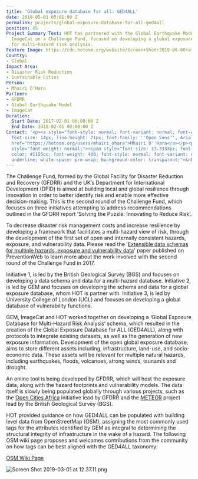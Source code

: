 ```yaml
---
title: 'Global exposure database for all: GED4ALL'
date: 2018-05-01 05:01:00 Z
permalink: projects/global-exposure-database-for-all-ged4all
position: 85
Project Summary Text: HOT has partnered with the Global Earthquake Model (GEM) and
  ImageCat on a Challenge Fund, focused on developing a global exposure database designed
  for multi-hazard risk analysis.
Feature Image: https://cdn.hotosm.org/website/Screen+Shot+2018-06-08+at+12.17.26+1.png
Country:
- Global
Impact Area:
- Disaster Risk Reduction
- Sustainable Cities
Person:
- Mhairi O'Hara
Partner:
- GFDRR
- Global Earthquake Model
- ImageCat
Duration:
  Start Date: 2017-02-01 00:00:00 Z
  End Date: 2018-02-01 00:00:00 Z
Contact: '<p><a style="font-style: normal; font-variant: normal; font-weight: normal;
  font-size: 14px; line-height: 21px; font-family: ''Open Sans'', Arial, sans-serif;"
  href="https://hotosm.org/users/mhairi_ohara">Mhairi O''Hara</a></p><p><span id="docs-internal-guid-5b0146ac-bd95-b3a9-b5e1-d7577b7d9ba3"
  style="font-weight: normal;"><span style="font-size: 13.3333px; font-family: Calibri;
  color: #1155cc; font-weight: 400; font-style: normal; font-variant: normal; text-decoration:
  underline; white-space: pre-wrap; background-color: transparent;">&nbsp;</span></a></span></p>'
---
```


The Challenge Fund, formed by the Global Facility for Disaster Reduction and Recovery (GFDRR) and the UK’s Department for International Development (DFID) is aimed at building local and global resilience through innovation in order to better identify risk and enable more effective decision-making. This is the second round of the Challenge Fund, which focuses on three initiatives attempting to address recommendations outlined in the GFDRR report ‘Solving the Puzzle: Innovating to Reduce Risk’. 

To decrease disaster risk management costs and increase resilience by developing a framework that facilitates a multi-hazard view of risk, through the development of the first set of open and internally consistent hazards, exposure, and vulnerability data. Please read the '[Extensible data schemas for multiple hazards, exposure and vulnerability data](https://www.preventionweb.net/publications/view/65804)' paper published on PreventionWeb to learn more about the work involved with the second round of the Challenge Fund in 2017.

Initiative 1, is led by the British Geological Survey (BGS) and focuses on developing a data schema and data for a multi-hazard database. Initiative 2, is led by GEM and focuses on developing the schema and data for a global exposure database, whom HOT is partner with. Initiative 3, is led by University College of London (UCL) and focuses on developing a global database of vulnerability functions.

GEM, ImageCat and HOT worked together on developing a ‘Global Exposure Database for Multi-Hazard Risk Analysis’ schema, which resulted in the creation of the Global Exposure Database for ALL (GED4ALL), along with protocols to integrate existing datasets, as well as the generation of new exposure information. Development of the open global exposure database, aims to store different assets including, infrastructure, land-use, and socio-economic data. These assets will be relevant for multiple natural hazards, including earthquakes, floods, volcanoes, strong winds, tsunamis and drought. 

An online tool is being developed by GFDRR, which will host the exposure data, along with the hazard footprints and vulnerability models. The data itself is slowly being populated globally through various projects, such as the [Open Cities Africa](https://www.hotosm.org/updates/open-cities-africa-kicks-off-in-kampala/) initiative lead by GFDRR and the [METEOR](https://www.hotosm.org/projects/modelling-exposure-through-earth-observation-meteor/) project lead by the British Geological Survey (BGS).

HOT provided guidance on how GED4ALL can be populated with building level data from OpenStreetMap (OSM), assigning the most commonly used tags for the attributes identified by GEM as integral to determining the structural integrity of infrastructure in the wake of a hazard. The following OSM wiki page proposes and welcomes contributions from the community on how tags can be best aligned with the GED4ALL taxonomy:

[OSM Wiki Page](https://wiki.openstreetmap.org/wiki/GED4ALL)  

![Screen Shot 2019-03-01 at 12.37.11.png](https://cdn.hotosm.org/website/Screen+Shot+2019-03-01+at+12.37.11.png)
